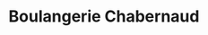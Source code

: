 ---
title: "Boulangerie Chabernaud"
url: /pierre-buffiere/boulangerie-chabernaud/
shop: boulangerie
---